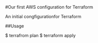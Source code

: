 #Our first AWS configuration for Terraform

An initial congfigurationfor Terraform

##Usage

$ terrafrom plan
$ terraform apply